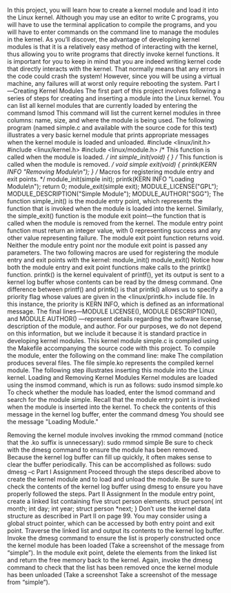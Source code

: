 In this project, you will learn how to create a kernel module and load it into the Linux kernel. Although you may use an editor to write C programs, you will have to use the terminal application to compile the programs, and you will have to enter commands on the command line to manage the modules in the kernel.
As you’ll discover, the advantage of developing kernel modules is that it is a relatively easy method of interacting with the kernel, thus allowing you to write programs that directly invoke kernel functions. It is important for you to keep in mind that you are indeed writing kernel code that directly interacts with the kernel. That normally means that any errors in the code could crash the system! However, since you will be using a virtual machine, any failures will at worst only require rebooting the system.
Part I—Creating Kernel Modules
The first part of this project involves following a series of steps for creating and inserting a module into the Linux kernel. You can list all kernel modules that are currently loaded by entering the command
lsmod
This command will list the current kernel modules in three columns: name, size, and where the module is being used.
The following program (named simple.c and available with the source code for this text) illustrates a very basic kernel module that prints appropriate messages when the kernel module is loaded and unloaded.
#include <linux/init.h>
#include <linux/kernel.h>
#include <linux/module.h>
/* This function is called when the module is loaded. */ int simple_init(void)
{
}
/* This function is called when the module is removed. */ void simple exit(void)
{
printk(KERN INFO "Removing Module\n"); }
/* Macros for registering module entry and exit points. */ module_init(simple init);
printk(KERN INFO "Loading Module\n");
return 0;
module_exit(simple exit); MODULE_LICENSE("GPL"); MODULE_DESCRIPTION("Simple Module"); MODULE_AUTHOR("SGG");
The function simple_init() is the module entry point, which represents the function that is invoked when the module is loaded into the kernel. Similarly, the simple_exit() function is the module exit point—the function that is called when the module is removed from the kernel.
The module entry point function must return an integer value, with 0 representing success and any other value representing failure. The module exit point function returns void. Neither the module entry point nor the module exit point is passed any parameters. The two following macros are used for registering the module entry and exit points with the kernel:
module_init() module_exit()
Notice how both the module entry and exit point functions make calls to the printk() function. printk() is the kernel equivalent of printf(), yet its output is sent to a kernel log buffer whose contents can be read by the dmesg command. One difference between printf() and printk() is that printk() allows us to specify a priority flag whose values are given in the <linux/printk.h> include file. In this instance, the priority is KERN INFO, which is defined as an informational message.
The final lines—MODULE LICENSE(), MODULE DESCRIPTION(), and MODULE AUTHOR() —represent details regarding the software license, description of the module, and author. For our purposes, we do not depend on this information, but we include it because it is standard practice in developing kernel modules.
This kernel module simple.c is compiled using the Makefile accompanying the source code with this project. To compile the module, enter the following on the command line:
make
The compilation produces several files. The file simple.ko represents the compiled kernel module.
The following step illustrates inserting this module into the Linux kernel.
Loading and Removing Kernel Modules
Kernel modules are loaded using the insmod command, which is run as follows: sudo insmod simple.ko
To check whether the module has loaded, enter the lsmod command and search for the module simple. Recall that the module entry point is invoked when the module is inserted into the kernel. To check the contents of this message in the kernel log buffer, enter the command
dmesg
You should see the message "Loading Module."

Removing the kernel module involves invoking the rmmod command (notice that the .ko suffix is unnecessary):
sudo rmmod simple
Be sure to check with the dmesg command to ensure the module has been removed.
Because the kernel log buffer can fill up quickly, it often makes sense to clear the buffer periodically. This can be accomplished as follows:
sudo dmesg –c
Part I Assignment
Proceed through the steps described above to create the kernel module and to load and unload the module. Be sure to check the contents of the kernel log buffer using dmesg to ensure you have properly followed the steps.
Part II Assignment
In the module entry point, create a linked list containing five struct person elements. struct person{
int month;
int day;
int year;
struct person *next;
}
Don’t use the kernel data structure as described in Part II on page 99. You may consider using a global struct pointer, which can be accessed by both entry point and exit point. Traverse the linked list and output its contents to the kernel log buffer. Invoke the dmesg command to ensure the list is properly constructed once the kernel module has been loaded (Take a screenshot of the message from “simple”).
In the module exit point, delete the elements from the linked list and return the free memory back to the kernel. Again, invoke the dmesg command to check that the list has been removed once the kernel module has been unloaded (Take a screenshot Take a screenshot of the message from “simple”).
